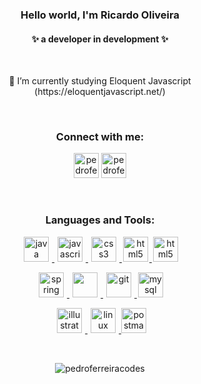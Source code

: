 <h3 align="center">Hello world, I'm Ricardo Oliveira</h3>
<h4 align="center">✨ a developer in development ✨</h4>
<br>
<p align="center">📖  I’m currently studying Eloquent Javascript (https://eloquentjavascript.net/)</p>
<br>
<h3 align="center">Connect with me:</h3>
<p align="center">
<a href="https://www.linkedin.com/in/ricard0oliveira" target="blank"><img src="https://upload.wikimedia.org/wikipedia/commons/thumb/f/f8/LinkedIn_icon_circle.svg/2048px-LinkedIn_icon_circle.svg.png" alt="pedroferreiracodes" height="40" width="40" /></a>
 <a href="mailto:oliveiradevcode@gmail.com" target="blank"><img src="https://static.vecteezy.com/system/resources/previews/016/716/465/original/gmail-icon-free-png.png" alt="pedroferreiracodes" height="40" width="40" /></a>
</p>
<br>
<h3 align="center">Languages and Tools:</h3>
<p align="center">
<a href="https://www.java.com" target="_blank" rel="noreferrer"> <img src="https://static-00.iconduck.com/assets.00/java-icon-256x256-k4ufhihr.png" alt="java" width="40" height="40" hspace="5"/> </a>
 <a href="https://developer.mozilla.org/en-US/docs/Web/JavaScript" target="_blank" rel="noreferrer"> <img src="https://www.chapter247.com/wp-content/uploads/2019/11/110-1106837_proj4js-by-proj4js-javascript-icon-logo-png-clipart.png" alt="javascript" width="40" height="40" hspace="5"/>
<a href="https://www.w3schools.com/css/" target="_blank" rel="noreferrer"> <img src="https://static-00.iconduck.com/assets.00/file-type-css-icon-1806x2048-r5fwjl3p.png" alt="css3" width="40" height="40" hspace="5"/> </a>
<a href="https://www.w3.org/html/" target="_blank" rel="noreferrer"> <img src="https://upload.wikimedia.org/wikipedia/commons/thumb/3/38/HTML5_Badge.svg/1024px-HTML5_Badge.svg.png" alt="html5" width="40" height="40" hspace="2"/> </a>
<a href="https://jquery.com/" target="_blank" rel="noreferrer"> <img src="https://images.credly.com/images/a699a8c9-354e-4404-b00c-fd3ebdc4289b/jquery-badge.png" alt="html5" width="40" height="40" hspace="2"/> </a>
  
</p>  
<p align="center">
<a href="https://spring.io/" target="_blank" rel="noreferrer"> <img src="https://miro.medium.com/v2/resize:fit:500/1*AbiX4LwtSNozoyfypcKvEg.png" alt="spring" width="40" height="40" hspace="5"/> </a> 
<a href="https://nodejs.org" target="_blank" rel="noreferrer"> <img src="https://static-00.iconduck.com/assets.00/nodejs-icon-2048x2048-rueyo8fw.png" width="40" height="40" hspace="5"/> </a>
<a href="https://git-scm.com/" target="_blank" rel="noreferrer"> <img src="https://www.vectorlogo.zone/logos/git-scm/git-scm-icon.svg" alt="git" width="40" height="40" hspace="5"/> </a>
<a href="https://www.mysql.com/" target="_blank" rel="noreferrer"> <img src="https://cdn-icons-png.flaticon.com/256/919/919836.png" alt="mysql" width="40" height="40" hspace="2"/> </a> 
</p>
<p align="center">
<a href="https://www.adobe.com/in/products/illustrator.html" target="_blank" rel="noreferrer"> <img src="https://upload.wikimedia.org/wikipedia/commons/thumb/f/fb/Adobe_Illustrator_CC_icon.svg/2101px-Adobe_Illustrator_CC_icon.svg.png" alt="illustrator" width="40" height="40" hspace="5"/> </a> 
<a href="https://www.linux.org/" target="_blank" rel="noreferrer"> <img src="https://static-00.iconduck.com/assets.00/linux-icon-2048x2048-sy06t4un.png" alt="linux" width="40" height="40" hspace="5"/> </a>
<a href="https://postman.com" target="_blank" rel="noreferrer"> <img src="https://www.vectorlogo.zone/logos/getpostman/getpostman-icon.svg" alt="postman" width="40" height="40"/> </a>
</p>
<br>
<p align="center"><img src="https://github-readme-stats.vercel.app/api/top-langs?username=pedroferreiracodes&show_icons=true&locale=en&layout=compact" alt="pedroferreiracodes" /></p>
